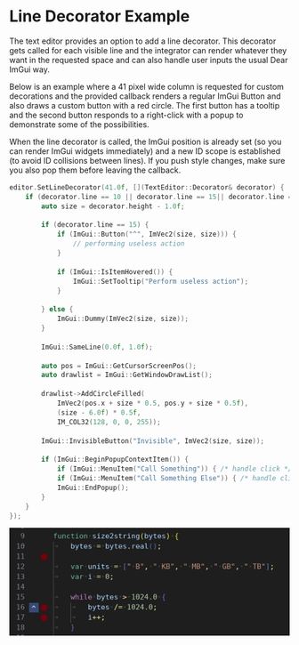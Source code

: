 # Line Decorator Example

The text editor provides an option to add a line decorator. This decorator gets called for each visible line and the integrator can render whatever they want in the requested space and can also handle user inputs the usual Dear ImGui way.

Below is an example where a 41 pixel wide column is requested for custom decorations and the provided callback renders a regular ImGui Button and also draws a custom button with a red circle. The first button has a tooltip and the second button responds to a right-click with a popup to demonstrate some of the possibilities.

When the line decorator is called, the ImGui position is already set (so you can render ImGui widgets immediately) and a new ID scope is established (to avoid ID collisions between lines). If you push style changes, make sure you also pop them before leaving the callback.

```c++
editor.SetLineDecorator(41.0f, [](TextEditor::Decorator& decorator) {
	if (decorator.line == 10 || decorator.line == 15|| decorator.line == 16) {
		auto size = decorator.height - 1.0f;

		if (decorator.line == 15) {
			if (ImGui::Button("^", ImVec2(size, size))) {
				// performing useless action
			}

			if (ImGui::IsItemHovered()) {
				ImGui::SetTooltip("Perform useless action");
			}

		} else {
			ImGui::Dummy(ImVec2(size, size));
		}

		ImGui::SameLine(0.0f, 1.0f);

		auto pos = ImGui::GetCursorScreenPos();
		auto drawlist = ImGui::GetWindowDrawList();

		drawlist->AddCircleFilled(
			ImVec2(pos.x + size * 0.5, pos.y + size * 0.5f),
			(size - 6.0f) * 0.5f,
			IM_COL32(128, 0, 0, 255));

		ImGui::InvisibleButton("Invisible", ImVec2(size, size));

		if (ImGui::BeginPopupContextItem()) {
			if (ImGui::MenuItem("Call Something")) { /* handle click */ }
			if (ImGui::MenuItem("Call Something Else")) { /* handle click */ }
			ImGui::EndPopup();
		}
	}
});
```

![Line Decorator](lineDecorator.png)
